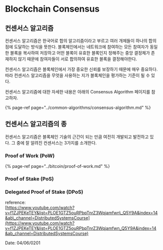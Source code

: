 # Blockchain Consensus

## 컨센서스 알고리즘 

컨센서스 알고리즘은 한국어로 합의 알고리즘이라고 부르고 여러 개체들이 하나의 합의점에 도달하는 방식을 뜻한다. 블록체인에서는 네트워크에 참여하는 모든 참여자가 동일한 블록을 복사하여 저장하고 어떤 블록이 유효한 블록인지 정해주는 중앙 결정체가 존재하지 않기 때문에 참여자들이 서로 합의하여 유효한 블록을 결정해야한다. 

컨센서스 알고리즘은 블록체인에서 가장 중요한 신뢰를 보장하기 때문에 매우 중요하다. 따라 컨센서스 알고리즘을 무엇을 사용하는 지가 블록체인을 평가하는 기준이 될 수 있다. 

컨센서스 알고리즘에 대한 자세한 내용은 아래의 Consensus Algorithm 페이지를 참고하자. 

{% page-ref page="../common-algorithms/consensus-algorithm.md" %}



## 컨센서스 알고리즘의 종

컨센서스 알고리즘은 블록체인 기술의 근간이 되는 만큼 여전히 개발되고 발전하고 있다. 그 중에 잘 알려진 컨센서스는 3가지를 소개한다.

### Proof of Work \(PoW\)

{% page-ref page="../bitcoin/proof-of-work.md" %}



### Proof of Stake \(PoS\)



### Delegated Proof of Stake \(DPoS\)





reference:   
[https://www.youtube.com/watch?v=f1ZJPEKeTEY&list=PLOE1GTZ5ouRPbpTnrZ3Wqjamfwn\_Q5Y9A&index=14&ab\_channel=DistributedSystemsCourse](https://www.youtube.com/watch?v=f1ZJPEKeTEY&list=PLOE1GTZ5ouRPbpTnrZ3Wqjamfwn_Q5Y9A&index=14&ab_channel=DistributedSystemsCourse)



Date: 04/06/0201

